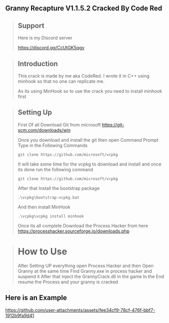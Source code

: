 ## Granny Recapture V1.1.5.2 Cracked By Code Red

>## Support
>Here is my Discord server
>
>https://discord.gg/CcUtGK5qgv

>## Introduction
>This crack is made by me aka CodeRed.
>I wrote it in C++ using minhook so that no one can replicate me.
>
>As its using MinHook so to use the crack you need to install minhook first

>## Setting Up
>First Of all Download Git from microsoft
>https://git-scm.com/downloads/win
>
>Once you download and install the git then open Command Prompt
>Type in the Following Commands
>
>```git clone https://github.com/microsoft/vcpkg```
>
>It will take some time for the vcpkg to download and install and once its done run the following command
>
>```git clone https://github.com/microsoft/vcpkg```
>
>After that Install the bootstrap package
>
>```.\vcpkg\bootstrap-vcpkg.bat```
>
>And then install MinHook
>
>```.\vcpkg\vcpkg install minhook```
>
>Once its all complete
>Download the Process Hacker from here
>https://processhacker.sourceforge.io/downloads.php

># How to Use
>After Setting UP everything open Process Hacker and then Open Granny at the same time
>Find Granny.exe in process hacker and suspend it
>After that inject the GrannyCrack.dll in the game
>In the End resume the Process and your granny is cracked

## Here is an Example

https://github.com/user-attachments/assets/fee34cf9-78cf-476f-bbf7-1912b9fa9d41



